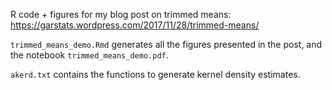 R code + figures for my blog post on trimmed means:
<https://garstats.wordpress.com/2017/11/28/trimmed-means/>

`trimmed_means_demo.Rmd` generates all the figures presented in the post, and the notebook `trimmed_means_demo.pdf`.

`akerd.txt` contains the functions to generate kernel density estimates.

